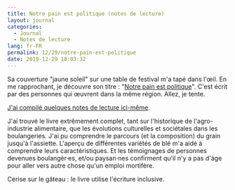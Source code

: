 ```yaml
---
title: Notre pain est politique (notes de lecture)
layout: journal
categories:
  - Journal
  - Notes de lecture
lang: fr-FR
permalink: 12/29/notre-pain-est-politique
date: 2019-12-29 18:03:32
---
```


Sa couverture "jaune soleil" sur une table de festival m'a tapé dans l'œil. En me rapprochant, je découvre son titre : "[Notre pain est politique](http://www.zite.fr/parutions/notre-pain-est-politique/)". C'est écrit par des personnes qui œuvrent dans la même région. Allez, je tente.

[J'ai compilé quelques notes de lecture ici-même](/reading-notes/notre-pain-est-politique/).

J'ai trouvé le livre extrêmement complet, tant sur l'historique de l'agro-industrie alimentaire, que les évolutions culturelles et sociétales dans les boulangeries. J'ai pu comprendre le parcours (et la composition) du grain jusqu'à l'assiette. L'aperçu de différentes variétés de blé m'a aidé à comprendre leurs caractéristiques. Et les témoignages de personnes devenues boulangèr·es, et/ou paysan·nes confirment qu'il n'y a pas d'âge pour aller vers autre chose qu'un emploi mortifère.

Cerise sur le gâteau : le livre utilise l'écriture inclusive. 